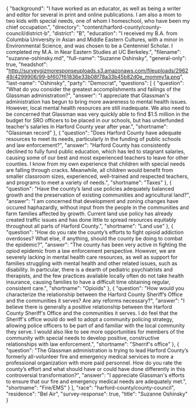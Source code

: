 {
  "background": "I have worked as an educator, as well as being a writer and editor for several in print and online publications. I am also a mom to two kids with special needs, one of whom I homeschool, who have been my chief occupation.",
  "directory": "content/harford-county/county-council/district-b",
  "district": "B",
  "education": "I received my B.A. from Columbia University in Asian and Middle Eastern Cultures,  with a minor in Environmental Science,  and was chosen to be a Centenniel Scholar.  I completed my M.A. in Near Eastern Studies at UC Berkeley.",
  "filename": "suzanne-oshinsky.md",
  "full-name": "Suzanne Oshinsky",
  "general-only": true,
  "headshot": "http://surveygizmoresponseuploads.s3.amazonaws.com/fileuploads/296249/4299906/99-bf607f61836e33b08f78a33b45b82d0e_mommy1a.png",
  "last-name": "Oshinsky",
  "party": "Democrat",
  "questions": [
    {
      "question": "What do you consider the greatest accomplishments and failings of the Glassman administration?",
      "answer": "I appreciate that Glassman's administration has begun to bring more awareness to  mental health issues. However, local mental health resources are still inadequate. We also need to be concerned that Glassman was very quickly able to find $1.5 million in the budget for SRO officers to be placed in our schools, but has underfunded teacher's salaries in Harford County year after year.",
      "shortname": "Glassman record"
    },
    {
      "question": "Does Harford County have adequate resources to meet its needs, particularly in the funding of public schools and law enforcement?",
      "answer": "Harford County has consistently declined to fully fund public education, which has led to stagnant salaries, causing some of our best and most experienced teachers to leave for other counties. I know from my own experience that children with special needs are falling through cracks. Meanwhile, all children would benefit from smaller classroom sizes, experienced, well-trained and respected teachers,  and programs to meet a variety of needs.",
      "shortname": "Taxes"
    },
    {
      "question": "Have the county’s land use policies adequately balanced growth and the preservation of existing communities and agricultural land?",
      "answer": "I am concerned that development and zoning changes have occured haphazardly, without input from the people in the communities and farm families affected by growth.  Current land use policy has already created traffic issues and has done little to spread resources equitably throughout all parts of Harford County.",
      "shortname": "Land use"
    },
    {
      "question": "How do you rate the county’s efforts to fight opioid addiction overdoses? What else, if anything, should the county be doing to combat the epidemic?",
      "answer": "The county has been very active in fighting the opiod epidemic from a law enforcement perspective. However, we are severely lacking in mental health care resources, as well as support for families struggling with mental health and other related issues, such as disability. In particular, there is a dearth of  pediatric psychiatrists and therapists, and the few practices available locally often do not take health insurance, causing families to have a difficult time obtaining regular, consistent care.",
      "shortname": "Opioids"
    },
    {
      "question": "How would you characterize the relationship between the Harford County Sheriff’s Office and the communities it serves? Are any reforms necessary?",
      "answer": "I believe there is generally a positive relationship between the Harford County Sheriff's Office and the communities it serves.  I do feel that the Sheriff's office would do well to adopt a community policing strategy, allowing police officers to be part of and familiar with the local community they serve.  I would also like to see more opportunities for members of the community with special needs to develop positive, constructive relationships with law enforcement.",
      "shortname": "Sherrif's office"
    },
    {
      "question": "The Glassman administration is trying to lead Harford County’s formerly all-volunteer fire and emergency medical services to more a professional organization with more paid personnel. How do you rate the county’s effort and what should have or could have done differently in this controversial transformation?",
      "answer": "I appreciate Glassman's efforts to ensure that our fire and emergency medical needs are adequately met.",
      "shortname": "Fire/EMS"
    }
  ],
  "race": "harford-county/county-council",
  "residence": "Bel Air",
  "survey-response": true,
  "title": "Suzanne Oshinsky"
}

